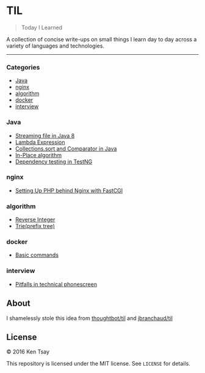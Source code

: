 # TIL
> Today I Learned

A collection of concise write-ups on small things I learn day to day across a
variety of languages and technologies.

---

### Categories

* [Java](#Java)
* [nginx](#nginx)
* [algorithm](#algorithm)
* [docker](#docker)
* [interview](#interview)

### Java

- [Streaming file in Java 8](Java/read-file-java8.md)
- [Lambda Expression](Java/lambda-expression.md)
- [Collections.sort and Comparator in Java](Java/using-comparator-in-collections-sort.md)
- [In-Place algorithm](Java/in-place-algorithm.md)
- [Dependency testing in TestNG](testng/dependency_test.md)

### nginx
- [Setting Up PHP behind Nginx with FastCGI](nginx/nginx-php-fastcgi.md)

### algorithm
- [Reverse Integer](algorithm/leetcode-7-reverse-integer.md)
- [Trie(prefix tree)](algorithm/leetcode-208-trie.md)

### docker
- [Basic commands](docker/docker_fun.md)

### interview
- [Pitfalls in technical phonescreen](interview/pitfall_in_technical_phonescreen.md)

## About

I shamelessly stole this idea from [thoughtbot/til](https://github.com/thoughtbot/til) and [jbranchaud/til](https://github.com/jbranchaud/til)

## License

&copy; 2016 Ken Tsay

This repository is licensed under the MIT license. See `LICENSE` for details.
